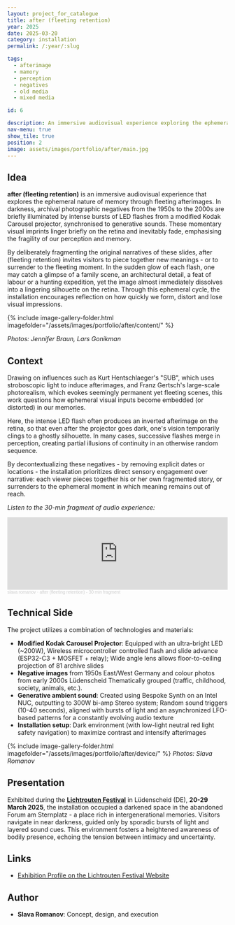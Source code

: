 ```yaml
---
layout: project_for_catalogue
title: after (fleeting retention)
year: 2025
date: 2025-03-20
category: installation
permalink: /:year/:slug

tags:
  - afterimage
  - mamory
  - perception  
  - negatives
  - old media
  - mixed media

id: 6

description: An immersive audiovisual experience exploring the ephemeral nature of memory through fleeting afterimages
nav-menu: true
show_tile: true
position: 2
image: assets/images/portfolio/after/main.jpg
---
```


<!-- [DEUTSCH VERSION](https://www.slavaromanov.art/2025/nachfleuchtigeerrinerungen) -->

## Idea

**after (fleeting retention)** is an immersive audiovisual experience that explores the ephemeral nature of memory through fleeting afterimages. In darkness, archival photographic negatives from the 1950s to the 2000s are briefly illuminated by intense bursts of LED flashes from a modified Kodak Carousel projector, synchronised to generative sounds. These momentary visual imprints linger briefly on the retina and inevitably fade, emphasising the fragility of our perception and memory.


<!-- ## Video documentation
{% include youtube.html id="gDVWrk6QsbM" %} -->

By deliberately fragmenting the original narratives of these slides, after (fleeting retention) invites visitors to piece together new meanings - or to surrender to the fleeting moment. In the sudden glow of each flash, one may catch a glimpse of a family scene, an architectural detail, a feat of labour or a hunting expedition, yet the image almost immediately dissolves into a lingering silhouette on the retina. Through this ephemeral cycle, the installation encourages reflection on how quickly we form, distort and lose visual impressions.


{% include image-gallery-folder.html imagefolder="/assets/images/portfolio/after/content/" %}

*Photos: Jennifer Braun, Lars Gonikman*

## Context

Drawing on influences such as Kurt Hentschlaeger's "SUB", which uses stroboscopic light to induce afterimages, and Franz Gertsch's large-scale photorealism, which evokes seemingly permanent yet fleeting scenes, this work questions how ephemeral visual inputs become embedded (or distorted) in our memories. 

Here, the intense LED flash often produces an inverted afterimage on the retina, so that even after the projector goes dark, one's vision temporarily clings to a ghostly silhouette. In many cases, successive flashes merge in perception, creating partial illusions of continuity in an otherwise random sequence. 

By decontextualizing these negatives - by removing explicit dates or locations - the installation prioritizes direct sensory engagement over narrative: each viewer pieces together his or her own fragmented story, or surrenders to the ephemeral moment in which meaning remains out of reach.

*Listen to the 30-min fragment of audio experience:*

<iframe width="100%" height="166" scrolling="no" frameborder="no" allow="autoplay" src="https://w.soundcloud.com/player/?url=https%3A//api.soundcloud.com/tracks/2072141928&color=%23ff5500&auto_play=false&hide_related=false&show_comments=true&show_user=true&show_reposts=false&show_teaser=true"></iframe><div style="font-size: 10px; color: #cccccc;line-break: anywhere;word-break: normal;overflow: hidden;white-space: nowrap;text-overflow: ellipsis; font-family: Interstate,Lucida Grande,Lucida Sans Unicode,Lucida Sans,Garuda,Verdana,Tahoma,sans-serif;font-weight: 100;"><a href="https://soundcloud.com/lrmlhnvgvrma" title="Вячеслав Романов" target="_blank" style="color: #cccccc; text-decoration: none;">slava romanov</a> · <a href="https://soundcloud.com/lrmlhnvgvrma/after" title="after (fleeting retention) - 30 min fragment" target="_blank" style="color: #cccccc; text-decoration: none;">after (fleeting retention) - 30 min fragment</a></div>



## Technical Side

The project utilizes a combination of technologies and materials:

- **Modified Kodak Carousel Projector**: Equipped with an ultra-bright LED (~200W), Wireless microcontroller controlled flash and slide advance (ESP32-C3 + MOSFET + relay); Wide angle lens allows floor-to-ceiling projection of 81 archive slides
- **Negative images** from 1950s East/West Germany and colour photos from early 2000s Lüdenscheid Thematically grouped (traffic, childhood, society, animals, etc.).
- **Generative ambient sound**: Created using Bespoke Synth on an Intel NUC, outputting to 300W bi-amp Stereo system; Random sound triggers (10-40 seconds), aligned with bursts of light and an asynchronized LFO-based patterns for a constantly evolving audio texture 
- **Installation setup**: Dark environment (with low-light neutral red light safety navigation) to maximize contrast and intensify afterimages

{% include image-gallery-folder.html imagefolder="/assets/images/portfolio/after/device/" %}
*Photos: Slava Romanov*

## Presentation

Exhibited during the [**Lichtrouten Festival**](https://lichtrouten.de/slava-romanov/) in Lüdenscheid (DE), **20-29 March 2025**, the installation occupied a darkened space in the abandoned Forum am Sternplatz - a place rich in intergenerational memories. Visitors navigate in near darkness, guided only by sporadic bursts of light and layered sound cues. This environment fosters a heightened awareness of bodily presence, echoing the tension between intimacy and uncertainty.

## Links

- [Exhibition Profile on the Lichtrouten Festival Website](https://lichtrouten.de/slava-romanov/)

## Author

- **Slava Romanov**: Concept, design, and execution

